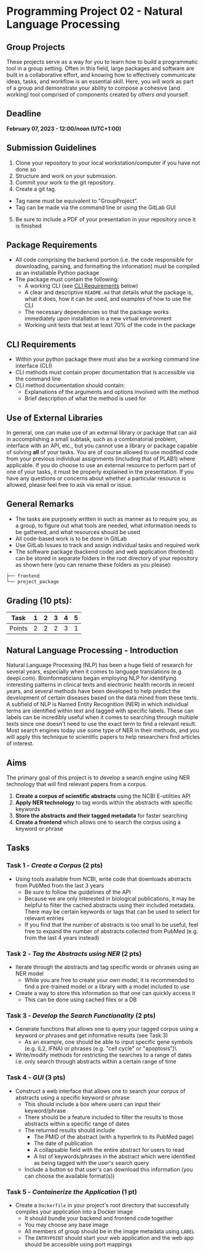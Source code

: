 # Programming Project 02 - Natural Language Processing

## Group Projects
These projects serve as a way for you to learn how to build a programmatic tool in a group setting. Often in this field, large packages and software are built in a collaborative effort, and knowing how to effectively communicate ideas, tasks, and workflow is an essential skill. Here, you will work as part of a group and demonstrate your ability to compose a cohesive (and working) tool comprised of components created by others *and* yourself.

## Deadline
**February 07, 2023 - 12:00/noon (UTC+1:00)**

## Submission Guidelines
1. Clone your repository to your local workstation/computer if you have not done so
2. Structure and work on your submission.
3. Commit your work to the git repository.
4. Create a git tag.
  * Tag name must be equivalent to "GroupProject".
  * Tag can be made via the command line or using the GitLab GUI
5. Be sure to include a PDF of your presentation in your repository once it is finished

## Package Requirements
* All code comprising the backend portion (i.e. the code responsible for downloading, parsing, and formatting the information) must be compiled as an installable Python package
* The package must contain the following:
    * A working CLI (see [CLI Requirements](#cli-requirements) below)
    * A clear and descriptive `README.md` that details what the package is, what it does, how it can be used, and examples of how to use the CLI
    * The necessary dependencies so that the package works immediately upon installation in a new virtual environment
    * Working unit tests that test at least 70% of the code in the package

## CLI Requirements
* Within your python package there must also be a working command line interface (CLI)
* CLI methods must contain proper documentation that is accessible via the command line
* CLI method documentation should contain:
    * Explanations of the arguments and options involved with the method
    * Brief description of what the method is used for

## Use of External Libraries
In general, one can make use of an external library or package that can aid in accomplishing a small subtask, such as a combinatorial problem, interface with an API, etc., but you cannot use a library or package capable of solving __all__ of your tasks. You are of course allowed to use modified code from your previous individual assignments (including that of PLAB1) where applicable. If you do choose to use an external resource to perform part of one of your tasks, it must be properly explained in the presentation. If you have any questions or concerns about whether a particular resource is allowed, please feel free to ask via email or issue.

## General Remarks
* The tasks are purposely written in such as manner as to require you, as a group, to figure out what tools are needed, what information needs to be gathered, and what resources should be used
* All code-based work is to be done in GitLab
* Use GitLab Issues to track and assign individual tasks and required work
* The software package (backend code) and web application (frontend) can be stored in separate folders in the root directory of your repository as shown here (you can rename these folders as you please):
```bash
├── frontend
└── project_package
```

## Grading (10 pts):

| Task | 1 | 2 | 3 | 4 | 5 |
|:---:|:---:|:---:|:---:|:---:|:---:|
| Points | 2 | 2 | 2 | 3 | 1 |

<div style="page-break-after: always"></div>

## Natural Language Processing - Introduction
Natural Language Processing (NLP) has been a huge field of research for several years, especially when it comes to language translations (e.g. deepl.com). Bioinformaticians began employing NLP for identifying interesting patterns in clinical texts and electronic health records in recent years, and several methods have been developed to help predict the development of certain diseases based on the data mined from these texts. A subfield of NLP is Named Entity Recognition (NER) in which individual terms are identified within text and tagged with specific labels. These can labels can be incredibly useful when it comes to searching through multiple texts since one doesn't need to use the exact term to find a relevant result. Most search engines today use some type of NER in their methods, and you will apply this technique to scientific papers to help researchers find articles of interest.


## Aims
The primary goal of this project is to develop a search engine using NER technology that will find relevant papers from a corpus.
1. __Create a corpus of scientific abstracts__ using the NCBI E-utilities API
2. __Apply NER technology__ to tag words within the abstracts with specific keywords
3. __Store the abstracts and their tagged metadata__ for faster searching
4. __Create a frontend__ which allows one to search the corpus using a keyword or phrase

## Tasks

### Task 1 - *Create a Corpus* (2 pts)
* Using tools available from NCBI, write code that downloads abstracts from PubMed from the last 3 years
    - Be sure to follow the guidelines of the API
    - Because we are only interested in biological publications, it may be helpful to filter the cached abstracts using their included metadata. There may be certain keywords or tags that can be used to select for relevant entries
    - If you find that the number of abstracts is too small to be useful, feel free to expand the number of abstracts collected from PubMed (e.g. from the last 4 years instead)

### Task 2 - *Tag the Abstracts using NER* (2 pts)
* Iterate through the abstracts and tag specific words or phrases using an NER model
    - While you are free to create your own model, it is recommended to find a pre-trained model or a library with a model included to use
* Create a way to store this information so that one can quickly access it
    - This can be done using cached files or a DB
    
### Task 3 - *Develop the Search Functionality* (2 pts)
* Generate functions that allows one to query your tagged corpus using a keyword or phrases and get informative results (see Task 3)
    - As an example, one should be able to input specific gene symbols (e.g. IL2, IFNA) or phrases (e.g. "cell cycle" or "apoptosis")\
* Write/modify methods for restricting the searches to a range of dates i.e. only search through abstracts within a certain range of time

### Task 4 - *GUI* (3 pts)
* Construct a web interface that allows one to search your corpus of abstracts using a specific keyword or phrase
    - This should include a box where users can input their keyword/phrase
    - There should be a feature included to filter the results to those abstracts within a specific range of dates
    - The returned results should include
        + The PMID of the abstract (with a hyperlink to its PubMed page)
        + The date of publication
        + A collapsable field with the entire abstract for users to read
        + A list of keywords/phrases in the abstract which were identified as being tagged with the user's search query
    - Include a button so that user's can download this information (you can choose the available format(s))

### Task 5 - *Containerize the Application* (1 pt)
* Create a `Dockerfile` in your project's root directory that successfully compiles your application into a Docker image
    * It should bundle your backend and frontend code together
    * You may choose any base image
    * All members of group should be in the image metadata using `LABEL`
    * The `ENTRYPOINT` should start your web application and the web app should be accessible using port mappings
